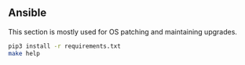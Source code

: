 ## Ansible

This section is mostly used for OS patching and maintaining upgrades.

```bash
pip3 install -r requirements.txt
make help
```
